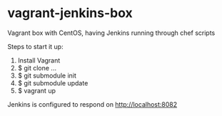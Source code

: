vagrant-jenkins-box
===================

Vagrant box with CentOS, having Jenkins running through chef scripts

Steps to start it up:

1. Install Vagrant
2. $ git clone ...
3. $ git submodule init
4. $ git submodule update
5. $ vagrant up

Jenkins is configured to respond on [http://localhost:8082](http://localhost:8082)
